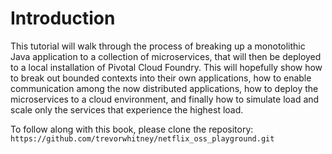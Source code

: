 # Introduction

This tutorial will walk through the process of breaking up a monotolithic Java application to a collection of microservices, that will then be deployed to a local installation of Pivotal Cloud Foundry. This will hopefully show how to break out bounded contexts into their own applications, how to enable communication among the now distributed applications, how to deploy the microservices to a cloud environment, and finally how to simulate load and scale only the services that experience the highest load.

To follow along with this book, please clone the repository:
`https://github.com/trevorwhitney/netflix_oss_playground.git`